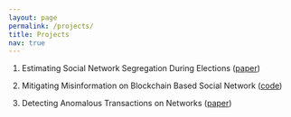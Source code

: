 ```yaml
---
layout: page
permalink: /projects/
title: Projects
nav: true
---
```


1. Estimating Social Network Segregation During Elections ([paper](https://arxiv.org/abs/2012.13643))

2. Mitigating Misinformation on Blockchain Based Social Network ([code](https://github.com/luo-lorry/SIR-blockchain))

3. Detecting Anomalous Transactions on Networks ([paper](https://arxiv.org/abs/2109.12727))